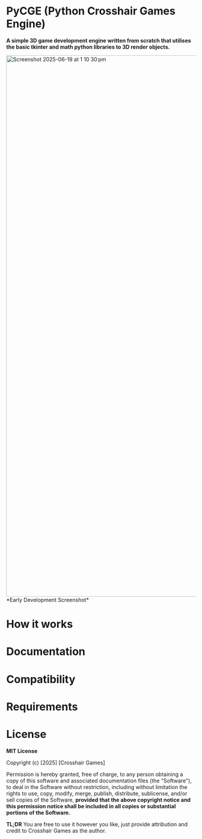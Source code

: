 
# PyCGE (Python Crosshair Games Engine)

**A simple 3D game development engine written from scratch that utilises the basic tkinter and math python libraries to 3D render objects.**

<img width="1440" alt="Screenshot 2025-06-19 at 1 10 30 pm" src="https://github.com/user-attachments/assets/3a9f4d93-6dfc-46c1-a91b-4eb96dd69550" />
*Early Development Screenshot*

# How it works

# Documentation

# Compatibility

# Requirements

# License

**MIT License**

Copyright (c) [2025] [Crosshair Games]

Permission is hereby granted, free of charge, to any person obtaining a copy
of this software and associated documentation files (the "Software"), to deal
in the Software without restriction, including without limitation the rights
to use, copy, modify, merge, publish, distribute, sublicense, and/or sell
copies of the Software, **provided that the above copyright notice and this
permission notice shall be included in all copies or substantial portions of the Software.**

**TL;DR**
You are free to use it however you like, just provide attribution and credit to Crosshair Games as the author.
